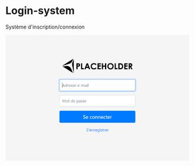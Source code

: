 # Login-system
Système d'inscription/connexion

<img src="https://github.com/loicnhz/Login-system/blob/master/Img/img_1.png" width="602"/>
